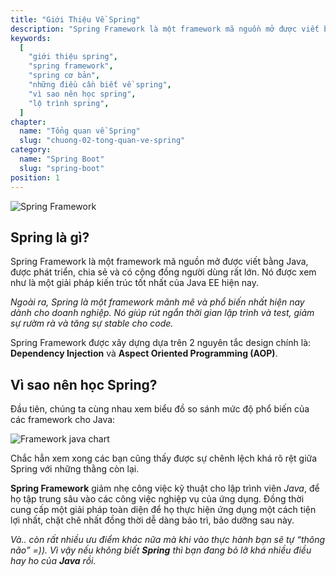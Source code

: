 ```yaml
---
title: "Giới Thiệu Về Spring"
description: "Spring Framework là một framework mã nguồn mở được viết bằng Java, được phát triển, chia sẻ và có cộng đồng người dùng rất lớn. Nó được xem như là một giải pháp kiến trúc tốt nhất của Java EE hiện nay."
keywords:
  [
    "giới thiệu spring",
    "spring framework",
    "spring cơ bản",
    "những điều cần biết về spring",
    "vì sao nên học spring",
    "lộ trình spring",
  ]
chapter:
  name: "Tổng quan về Spring"
  slug: "chuong-02-tong-quan-ve-spring"
category:
  name: "Spring Boot"
  slug: "spring-boot"
position: 1
---
```


![Spring Framework](https://github.com/techmely/hoc-lap-trinh/assets/29374426/3dcb73b2-1b7b-4dbe-9a76-7e90480f1fa5)

## Spring là gì?

<content-info>
Spring Framework là một framework mã nguồn mở được viết bằng Java, được phát triển, chia sẻ và có cộng đồng người dùng rất lớn.
</content-info>  
Nó được xem như là một giải pháp kiến trúc tốt nhất của Java EE hiện nay.

_Ngoài ra, Spring là một framework mãnh mẽ và phổ biến nhất hiện nay dành cho doanh nghiệp. Nó giúp rút ngắn thời gian lập trình và test, giảm sự rườm rà và tăng sự stable cho code._

Spring Framework được xây dựng dựa trên 2 nguyên tắc design chính là: **Dependency Injection** và **Aspect Oriented Programming (AOP)**.

## Vì sao nên học Spring?

Đầu tiên, chúng ta cùng nhau xem biểu đồ so sánh mức độ phổ biến của các framework cho Java:

![Framework java chart](https://github.com/techmely/hoc-lap-trinh/assets/29374426/788c1b67-e98e-46fd-9e2e-19fe1aa45eae)


Chắc hẳn xem xong các bạn cũng thấy được sự chênh lệch khá rõ rệt giữa Spring với những thằng còn lại.

**Spring Framework** giảm nhẹ công việc kỹ thuật cho lập trình viên _Java_, để họ tập trung sâu vào các công việc nghiệp vụ của ứng dụng.
Đồng thời cung cấp một giải pháp toàn diện để họ thực hiện ứng dụng một cách tiện lợi nhất, chặt chẽ nhất đồng thời dễ dàng bảo trì, bảo dưỡng sau này.

_Và.. còn rất nhiều ưu điểm khác nữa mà khi vào thực hành bạn sẽ tự “thông não” =)). Vì vậy nếu không biết **Spring** thì bạn đang bỏ lỡ khá nhiều điều hay ho của **Java** rồi._
